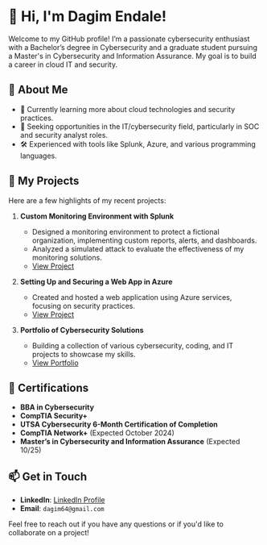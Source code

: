 # 👋 Hi, I'm Dagim Endale!

Welcome to my GitHub profile! I’m a passionate cybersecurity enthusiast with a Bachelor’s degree in Cybersecurity and a graduate student pursuing a Master's in Cybersecurity and Information Assurance. My goal is to build a career in cloud IT and security.

## 🌟 About Me
- 🌱 Currently learning more about cloud technologies and security practices.
- 💼 Seeking opportunities in the IT/cybersecurity field, particularly in SOC and security analyst roles.
- 🛠️ Experienced with tools like Splunk, Azure, and various programming languages.

## 📂 My Projects
Here are a few highlights of my recent projects:
1. **Custom Monitoring Environment with Splunk**
   - Designed a monitoring environment to protect a fictional organization, implementing custom reports, alerts, and dashboards.
   - Analyzed a simulated attack to evaluate the effectiveness of my monitoring solutions.
   - [View Project](link_to_your_project_repository)

2. **Setting Up and Securing a Web App in Azure**
   - Created and hosted a web application using Azure services, focusing on security practices.
   - [View Project](link_to_your_project_repository)

3. **Portfolio of Cybersecurity Solutions**
   - Building a collection of various cybersecurity, coding, and IT projects to showcase my skills.
   - [View Portfolio](link_to_your_portfolio)

## 📜 Certifications
- **BBA in Cybersecurity**
- **CompTIA Security+**
- **UTSA Cybersecurity 6-Month Certification of Completion**
- **CompTIA Network+** (Expected October 2024)
- **Master’s in Cybersecurity and Information Assurance** (Expected 10/25)

## 📫 Get in Touch
- **LinkedIn**: [LinkedIn Profile](https://www.linkedin.com/in/dagimendale)
- **Email**: `dagim64@gmail.com`

Feel free to reach out if you have any questions or if you'd like to collaborate on a project!
